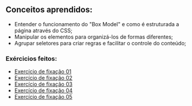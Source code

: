 ## Conceitos aprendidos:
- Entender o funcionamento do "Box Model" e como é estruturada a página através do CSS;
- Manipular os elementos para organizá-los de formas diferentes;
- Agrupar seletores para criar regras e facilitar o controle do conteúdo; 

### Exércicios feitos:
- [Exercício de fixação 01](https://github.com/lucas-da-silva/trybe-exercicios/tree/main/01-fundamentos/bloco-03-introdu%C3%A7ao-a-html-e-css/dia-03-html-e-css-seletores-e-posicionamento/exercicio-de-fixacao-01)
- [Exercício de fixação 02](https://github.com/lucas-da-silva/trybe-exercicios/tree/main/01-fundamentos/bloco-03-introdu%C3%A7ao-a-html-e-css/dia-03-html-e-css-seletores-e-posicionamento/exercicio-de-fixacao-02)
- [Exercício de fixação 03](https://github.com/lucas-da-silva/trybe-exercicios/tree/main/01-fundamentos/bloco-03-introdu%C3%A7ao-a-html-e-css/dia-03-html-e-css-seletores-e-posicionamento/exercicio-de-fixacao-03)
- [Exercício de fixação 04](https://github.com/lucas-da-silva/trybe-exercicios/tree/main/01-fundamentos/bloco-03-introdu%C3%A7ao-a-html-e-css/dia-03-html-e-css-seletores-e-posicionamento/exercicio-de-fixacao-04)
- [Exercício de fixação 05](https://github.com/lucas-da-silva/trybe-exercicios/tree/main/01-fundamentos/bloco-03-introdu%C3%A7ao-a-html-e-css/dia-03-html-e-css-seletores-e-posicionamento/exercicio-de-fixacao-05)
